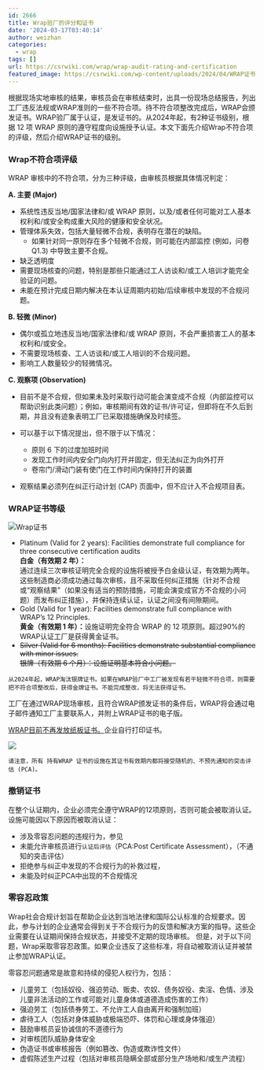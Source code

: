 ```yaml
---
id: 2666
title: Wrap验厂的评分和证书
date: '2024-03-17T03:40:14'
author: weizhan
categories:
  - wrap
tags: []
url: https://csrwiki.com/wrap/wrap-audit-rating-and-certification
featured_image: https://csrwiki.com/wp-content/uploads/2024/04/WRAP证书.webp
---
```


根据现场实地审核的结果，审核员会在审核结束时，出具一份现场总结报告，列出工厂违反法规或WRAP准则的一些不符合项。待不符合项整改完成后，WRAP会颁发证书。WRAP验厂属于认证，是发证书的。从2024年起，有2种证书级别，根据 12 项 WRAP 原则的遵守程度向设施授予认证。本文下面先介绍Wrap不符合项的评级，然后介绍WRAP证书的级别。

### Wrap不符合项评级

WRAP 审核中的不符合项，分为三种评级，由审核员根据具体情况判定：

**A. 主要 (Major)**

- 系统性违反当地/国家法律和/或 WRAP 原则，以及/或者任何可能对工人基本权利和/或安全构成重大风险的健康和安全状况。
- 管理体系失效，包括大量轻微不合规，表明存在潜在的缺陷。
  - 如果针对同一原则存在多个轻微不合规，则可能在内部监控 (例如，问卷 Q1.3) 中导致主要不合规。
- 缺乏透明度
- 需要现场核查的问题，特别是那些只能通过工人访谈和/或工人培训才能完全验证的问题。
- 未能在预计完成日期内解决在本认证周期内初始/后续审核中发现的不合规问题。

**B. 轻微 (Minor)**

- 偶尔或孤立地违反当地/国家法律和/或 WRAP 原则，不会严重损害工人的基本权利和/或安全。
- 不需要现场核查、工人访谈和/或工人培训的不合规问题。
- 影响工人数量较少的轻微情况。

**C. 观察项 (Observation)**

- 目前不是不合规，但如果未及时采取行动可能会演变成不合规（内部监控可以帮助识别此类问题）；例如，审核期间有效的证书/许可证，但即将在不久后到期，并且没有迹象表明工厂已采取措施确保及时续签。

- 可以基于以下情况提出，但不限于以下情况：

  - 原则 6 下的过度加班时间
  - 发现工作时间内安全门向内打开并固定，但无法纠正为向外打开
  - 卷帘门/滑动门装有使门在工作时间内保持打开的装置

- 观察结果必须列在纠正行动计划 (CAP) 页面中，但不应计入不合规项目表。

### WRAP证书等级

![Wrap证书](https://csrwiki.com/wp-content/uploads/2024/04/WRAP证书.webp)

- Platinum (Valid for 2 years): Facilities demonstrate full compliance for three consecutive certification audits\
  **白金（有效期 2 年）：**\
  通过连续三次审核证明完全合规的设施将被授予白金级认证，有效期为两年。这些制造商必须成功通过每次审核，且不采取任何纠正措施（针对不合规或“观察结果”（如果没有适当的预防措施，可能会演变成官方不合规的小问题）而发布纠正措施），并保持连续认证，认证之间没有间隙期间。
- Gold (Valid for 1 year): Facilities demonstrate full compliance with WRAP’s 12 Principles.\
  **黄金（有效期 1 年）：**&#x8BBE;施证明完全符合 WRAP 的 12 项原则。超过90%的WRAP认证工厂是获得黄金证书。
- ~~Silver (Valid for 6 months): Facilities demonstrate substantial compliance with minor issues.\
  银牌（有效期 6 个月）：设施证明基本符合小问题。~~

```
从2024年起，WRAP淘汰银牌证书。如果在WRAP验厂中工厂被发现有若干轻微不符合项，则需要把不符合项整改后，获得金牌证书。不能完成整改，将无法获得证书。
```

工厂在通过WRAP现场审核，且符合WRAP颁发证书的条件后，WRAP将会通过电子邮件通知工厂主要联系人，并附上WRAP证书的电子版。

[WRAP目前不再发放纸板证书。](https://csrwiki.com/wrap%e5%90%af%e7%94%a8%e7%94%b5%e5%ad%90%e8%af%81%e4%b9%a6/)企业自行打印证书。

![](https://csrwiki.com/wp-content/uploads/2024/08/WRAP验厂证书新版本-1024x789.webp)

```
请注意，所有 持有WRAP 证书的设施在其证书有效期内都将接受随机的、不预先通知的突击评估 (PCA)。
```

### 撤销证书

在整个认证期内，企业必须完全遵守WRAP的12项原则，否则可能会被取消认证。设施可能因以下原因而被取消认证：

- 涉及零容忍问题的违规行为，参见
- 未能允许审核员进行`认证后评估`（PCA:Post Certificate Assessment），（不通知的突击评估）
- 拒绝参与纠正中发现的不合规行为的补救过程，
- 未能及时纠正PCA中出现的不合规情况

### 零容忍政策

Wrap社会合规计划旨在帮助企业达到当地法律和国际公认标准的合规要求。因此，参与计划的企业通常会得到关于不合规行为的反馈和解决方案的指导。这些企业需要在认证期间保持合规状态，并接受不定期的现场审核。 但是，对于以下问题，Wrap采取零容忍政策。如果企业违反了这些标准，将自动被取消认证并被禁止参加WRAP认证。

零容忍问题通常是故意和持续的侵犯人权行为，包括：

- 儿童劳工（包括奴役、强迫劳动、贩卖、农奴、债务奴役、卖淫、色情、涉及儿童非法活动的工作或可能对儿童身体或道德造成伤害的工作）
- 强迫劳工（包括债券劳工、不允许工人自由离开和强制加班）
- 虐待工人（包括对身体威胁或极端恐吓、体罚和心理或身体强迫）
- 鼓励审核员妥协诚信的不道德行为
- 对审核团队威胁身体安全
- 伪造证书或审核报告（例如篡改、伪造或欺诈性文件）
- 虚假陈述生产过程（包括对审核员隐瞒全部或部分生产场地和/或生产流程）
